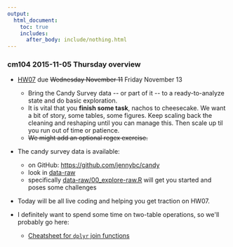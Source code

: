 ```yaml
---
output:
  html_document:
    toc: true
    includes:
      after_body: include/nothing.html
---
```


### cm104 2015-11-05 Thursday overview

  * [HW07](hw07_data-wrangling-candy.html) due ~~Wednesday November 11~~ Friday November 13
    - Bring the Candy Survey data -- or part of it -- to a ready-to-analyze state and do basic exploration.
    - It is vital that you **finish some task**, nachos to cheesecake. We want a bit of story, some tables, some figures. Keep scaling back the cleaning and reshaping until you can manage this. Then scale up til you run out of time or patience.
    - ~~We might add an optional regex exercise.~~
    
  * The candy survey data is available:
    - on GitHub: <https://github.com/jennybc/candy>
    - look in [data-raw](https://github.com/jennybc/candy/tree/master/data-raw)
    - specifically [data-raw/00_explore-raw.R](https://github.com/jennybc/candy/blob/master/data-raw/00_explore-raw.R) will get you started and poses some challenges
  * Today will be all live coding and helping you get traction on HW07.
  * I definitely want to spend some time on two-table operations, so we'll probably go here:
    - [Cheatsheet for `dplyr` join functions](bit001_dplyr-cheatsheet.html)
